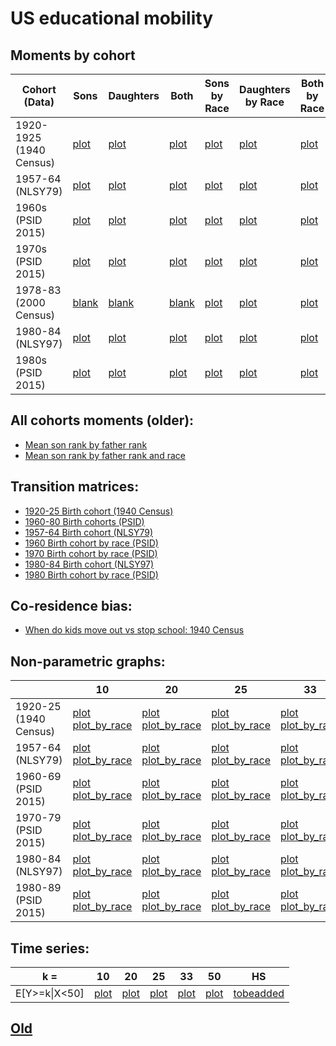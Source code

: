 # US educational mobility

## Moments by cohort

| Cohort (Data)      | Sons      | Daughters | Both |Sons by Race |Daughters by Race |Both by Race |
| ----------- | ----------- |  ----------- | ----------- | ----------- |----------- |----------- |
| 1920-1925 (1940 Census) | [plot](https://media.githubusercontent.com/media/arjunsrini/mobility-results/main/figs/moments/c1940_son.png) | [plot](https://media.githubusercontent.com/media/arjunsrini/mobility-results/main/figs/moments/c1940_dot.png) | [plot](https://media.githubusercontent.com/media/arjunsrini/mobility-results/main/figs/moments/c1940_bth.png) | [plot](https://media.githubusercontent.com/media/arjunsrini/mobility-results/main/figs/moments/c1940_son_race.png) | [plot](https://media.githubusercontent.com/media/arjunsrini/mobility-results/main/figs/moments/c1940_dot_race.png) | [plot](https://media.githubusercontent.com/media/arjunsrini/mobility-results/main/figs/moments/c1940_bth_race.png) |
| 1957-64 (NLSY79) | [plot](https://media.githubusercontent.com/media/arjunsrini/mobility-results/main/figs/moments/nlsy79_son.png) | [plot](https://media.githubusercontent.com/media/arjunsrini/mobility-results/main/figs/moments/nlsy79_dot.png) | [plot](https://media.githubusercontent.com/media/arjunsrini/mobility-results/main/figs/moments/nlsy79_bth.png) | [plot](https://media.githubusercontent.com/media/arjunsrini/mobility-results/main/figs/moments/nlsy79_son_race.png) | [plot](https://media.githubusercontent.com/media/arjunsrini/mobility-results/main/figs/moments/nlsy79_dot_race.png) | [plot](https://media.githubusercontent.com/media/arjunsrini/mobility-results/main/figs/moments/nlsy79_bth_race.png) |
| 1960s (PSID 2015) | [plot](https://media.githubusercontent.com/media/arjunsrini/mobility-results/main/figs/moments/psid60_son.png) | [plot](https://media.githubusercontent.com/media/arjunsrini/mobility-results/main/figs/moments/psid60_dot.png) | [plot](https://media.githubusercontent.com/media/arjunsrini/mobility-results/main/figs/moments/psid60_bth.png) | [plot](https://media.githubusercontent.com/media/arjunsrini/mobility-results/main/figs/moments/psid60_son_race.png) | [plot](https://media.githubusercontent.com/media/arjunsrini/mobility-results/main/figs/moments/psid60_dot_race.png) | [plot](https://media.githubusercontent.com/media/arjunsrini/mobility-results/main/figs/moments/psid60_bth_race.png) |
| 1970s (PSID 2015) | [plot](https://media.githubusercontent.com/media/arjunsrini/mobility-results/main/figs/moments/psid70_son.png) | [plot](https://media.githubusercontent.com/media/arjunsrini/mobility-results/main/figs/moments/psid70_dot.png) | [plot](https://media.githubusercontent.com/media/arjunsrini/mobility-results/main/figs/moments/psid70_bth.png) | [plot](https://media.githubusercontent.com/media/arjunsrini/mobility-results/main/figs/moments/psid70_son_race.png) | [plot](https://media.githubusercontent.com/media/arjunsrini/mobility-results/main/figs/moments/psid70_dot_race.png) | [plot](https://media.githubusercontent.com/media/arjunsrini/mobility-results/main/figs/moments/psid70_bth_race.png) |
| 1978-83 (2000 Census) | [blank](https://media.githubusercontent.com/media/arjunsrini/mobility-results/main/figs/moments/c2000_son.png) | [blank](https://media.githubusercontent.com/media/arjunsrini/mobility-results/main/figs/moments/c2000_dot.png) | [blank](https://media.githubusercontent.com/media/arjunsrini/mobility-results/main/figs/moments/c2000_bth.png) | [plot](https://media.githubusercontent.com/media/arjunsrini/mobility-results/main/figs/moments/c2000_son_race.png) | [plot](https://media.githubusercontent.com/media/arjunsrini/mobility-results/main/figs/moments/c2000_dot_race.png) | [plot](https://media.githubusercontent.com/media/arjunsrini/mobility-results/main/figs/moments/c2000_bth_race.png) |
| 1980-84 (NLSY97) | [plot](https://media.githubusercontent.com/media/arjunsrini/mobility-results/main/figs/moments/nlsy97_son.png) | [plot](https://media.githubusercontent.com/media/arjunsrini/mobility-results/main/figs/moments/nlsy97_dot.png) | [plot](https://media.githubusercontent.com/media/arjunsrini/mobility-results/main/figs/moments/nlsy97_bth.png) | [plot](https://media.githubusercontent.com/media/arjunsrini/mobility-results/main/figs/moments/nlsy97_son_race.png) | [plot](https://media.githubusercontent.com/media/arjunsrini/mobility-results/main/figs/moments/nlsy97_dot_race.png) | [plot](https://media.githubusercontent.com/media/arjunsrini/mobility-results/main/figs/moments/nlsy97_bth_race.png) |
| 1980s (PSID 2015) | [plot](https://media.githubusercontent.com/media/arjunsrini/mobility-results/main/figs/moments/psid80_son.png) | [plot](https://media.githubusercontent.com/media/arjunsrini/mobility-results/main/figs/moments/psid80_dot.png) | [plot](https://media.githubusercontent.com/media/arjunsrini/mobility-results/main/figs/moments/psid80_bth.png) | [plot](https://media.githubusercontent.com/media/arjunsrini/mobility-results/main/figs/moments/psid80_son_race.png) | [plot](https://media.githubusercontent.com/media/arjunsrini/mobility-results/main/figs/moments/psid80_dot_race.png) | [plot](https://media.githubusercontent.com/media/arjunsrini/mobility-results/main/figs/moments/psid80_bth_race.png) |

## All cohorts moments (older):
- [Mean son rank by father rank](https://media.githubusercontent.com/media/arjunsrini/mobility-results/main/figs/moms/father-son-rank.png)
- [Mean son rank by father rank and race](https://media.githubusercontent.com/media/arjunsrini/mobility-results/main/figs/moms/father-son-rank-race.png)

## Transition matrices:
- [1920-25 Birth cohort (1940 Census)](./txt/census1940.txt)
- [1960-80 Birth cohorts (PSID)](./psid_tms.md)
- [1957-64 Birth cohort (NLSY79)](./txt/nlsy79.txt)
- [1960 Birth cohort by race (PSID)](./1960psid_tms_race.md)
- [1970 Birth cohort by race (PSID)](./1970psid_tms_race.md)
- [1980-84 Birth cohort (NLSY97)](./txt/nlsy97.txt)
- [1980 Birth cohort by race (PSID)](./1980psid_tms_race.md)

## Co-residence bias:
- [When do kids move out vs stop school: 1940 Census](./1940_coresidence_bias.md)

## Non-parametric graphs:

|                           | 10                | 20                | 25                | 33                | 50                | HS                |
|---------------------------|-------------------|-------------------|-------------------|-------------------|-------------------|-------------------|
| 1920-25 (1940 Census)     | [plot](https://media.githubusercontent.com/media/arjunsrini/mobility-results/main/figs/n/c1940_abv_10.png) [plot_by_race](https://media.githubusercontent.com/media/arjunsrini/mobility-results/main/figs/n/c1940_abv_10_race.png) | [plot](https://media.githubusercontent.com/media/arjunsrini/mobility-results/main/figs/n/c1940_abv_20.png) [plot_by_race](https://media.githubusercontent.com/media/arjunsrini/mobility-results/main/figs/n/c1940_abv_20_race.png) | [plot](https://media.githubusercontent.com/media/arjunsrini/mobility-results/main/figs/n/c1940_abv_25.png) [plot_by_race](https://media.githubusercontent.com/media/arjunsrini/mobility-results/main/figs/n/c1940_abv_25_race.png) | [plot](https://media.githubusercontent.com/media/arjunsrini/mobility-results/main/figs/n/c1940_abv_33.png) [plot_by_race](https://media.githubusercontent.com/media/arjunsrini/mobility-results/main/figs/n/c1940_abv_33_race.png) | [plot](https://media.githubusercontent.com/media/arjunsrini/mobility-results/main/figs/n/c1940_abv_50.png) [plot_by_race](https://media.githubusercontent.com/media/arjunsrini/mobility-results/main/figs/n/c1940_abv_50_race.png) | [plot](https://media.githubusercontent.com/media/arjunsrini/mobility-results/main/figs/n/c1940_hs.png) [plot_by_race](https://media.githubusercontent.com/media/arjunsrini/mobility-results/main/figs/n/c1940_hs_race.png) |
| 1957-64 (NLSY79)     | [plot](https://media.githubusercontent.com/media/arjunsrini/mobility-results/main/figs/n/nlsy79_abv_10.png) [plot_by_race](https://media.githubusercontent.com/media/arjunsrini/mobility-results/main/figs/n/nlsy79_abv_10_race.png) | [plot](https://media.githubusercontent.com/media/arjunsrini/mobility-results/main/figs/n/nlsy79_abv_20.png) [plot_by_race](https://media.githubusercontent.com/media/arjunsrini/mobility-results/main/figs/n/nlsy79_abv_20_race.png) | [plot](https://media.githubusercontent.com/media/arjunsrini/mobility-results/main/figs/n/nlsy79_abv_25.png) [plot_by_race](https://media.githubusercontent.com/media/arjunsrini/mobility-results/main/figs/n/nlsy79_abv_25_race.png) | [plot](https://media.githubusercontent.com/media/arjunsrini/mobility-results/main/figs/n/nlsy79_abv_33.png) [plot_by_race](https://media.githubusercontent.com/media/arjunsrini/mobility-results/main/figs/n/nlsy79_abv_33_race.png) | [plot](https://media.githubusercontent.com/media/arjunsrini/mobility-results/main/figs/n/nlsy79_abv_50.png) [plot_by_race](https://media.githubusercontent.com/media/arjunsrini/mobility-results/main/figs/n/nlsy79_abv_50_race.png) | [plot](https://media.githubusercontent.com/media/arjunsrini/mobility-results/main/figs/n/nlsy79_hs.png) [plot_by_race](https://media.githubusercontent.com/media/arjunsrini/mobility-results/main/figs/n/nlsy79_hs_race.png) |
| 1960-69 (PSID 2015)     | [plot](https://media.githubusercontent.com/media/arjunsrini/mobility-results/main/figs/n/psid15_60_abv_10.png) [plot_by_race](https://media.githubusercontent.com/media/arjunsrini/mobility-results/main/figs/n/psid15_60_abv_10_race.png) | [plot](https://media.githubusercontent.com/media/arjunsrini/mobility-results/main/figs/n/psid15_60_abv_20.png) [plot_by_race](https://media.githubusercontent.com/media/arjunsrini/mobility-results/main/figs/n/psid15_60_abv_20_race.png) | [plot](https://media.githubusercontent.com/media/arjunsrini/mobility-results/main/figs/n/psid15_60_abv_25.png) [plot_by_race](https://media.githubusercontent.com/media/arjunsrini/mobility-results/main/figs/n/psid15_60_abv_25_race.png) | [plot](https://media.githubusercontent.com/media/arjunsrini/mobility-results/main/figs/n/nlsy7psid15_60_abv_33.png) [plot_by_race](https://media.githubusercontent.com/media/arjunsrini/mobility-results/main/figs/n/psid15_60_abv_33_race.png) | [plot](https://media.githubusercontent.com/media/arjunsrini/mobility-results/main/figs/n/psid15_60_abv_50.png) [plot_by_race](https://media.githubusercontent.com/media/arjunsrini/mobility-results/main/figs/n/psid15_60_abv_50_race.png) | [plot](https://media.githubusercontent.com/media/arjunsrini/mobility-results/main/figs/n/psid15_60_hs.png) [plot_by_race](https://media.githubusercontent.com/media/arjunsrini/mobility-results/main/figs/n/psid15_60_hs_race.png) |
| 1970-79 (PSID 2015)     | [plot](https://media.githubusercontent.com/media/arjunsrini/mobility-results/main/figs/n/psid15_70_abv_10.png) [plot_by_race](https://media.githubusercontent.com/media/arjunsrini/mobility-results/main/figs/n/psid15_70_abv_10_race.png) | [plot](https://media.githubusercontent.com/media/arjunsrini/mobility-results/main/figs/n/psid15_70_abv_20.png) [plot_by_race](https://media.githubusercontent.com/media/arjunsrini/mobility-results/main/figs/n/psid15_70_abv_20_race.png) | [plot](https://media.githubusercontent.com/media/arjunsrini/mobility-results/main/figs/n/psid15_70_abv_25.png) [plot_by_race](https://media.githubusercontent.com/media/arjunsrini/mobility-results/main/figs/n/psid15_70_abv_25_race.png) | [plot](https://media.githubusercontent.com/media/arjunsrini/mobility-results/main/figs/n/psid15_70_abv_33.png) [plot_by_race](https://media.githubusercontent.com/media/arjunsrini/mobility-results/main/figs/n/psid15_70_abv_33_race.png) | [plot](https://media.githubusercontent.com/media/arjunsrini/mobility-results/main/figs/n/psid15_70_abv_50.png) [plot_by_race](https://media.githubusercontent.com/media/arjunsrini/mobility-results/main/figs/n/psid15_70_abv_50_race.png) | [plot](https://media.githubusercontent.com/media/arjunsrini/mobility-results/main/figs/n/psid15_70_hs.png) [plot_by_race](https://media.githubusercontent.com/media/arjunsrini/mobility-results/main/figs/n/psid15_70_hs_race.png) |
| 1980-84 (NLSY97)     | [plot](https://media.githubusercontent.com/media/arjunsrini/mobility-results/main/figs/n/nlsy97_abv_10.png) [plot_by_race](https://media.githubusercontent.com/media/arjunsrini/mobility-results/main/figs/n/nlsy97_abv_10_race.png) | [plot](https://media.githubusercontent.com/media/arjunsrini/mobility-results/main/figs/n/nlsy97_abv_20.png) [plot_by_race](https://media.githubusercontent.com/media/arjunsrini/mobility-results/main/figs/n/nlsy97_abv_20_race.png) | [plot](https://media.githubusercontent.com/media/arjunsrini/mobility-results/main/figs/n/nlsy97_abv_25.png) [plot_by_race](https://media.githubusercontent.com/media/arjunsrini/mobility-results/main/figs/n/nlsy97_abv_25_race.png) | [plot](https://media.githubusercontent.com/media/arjunsrini/mobility-results/main/figs/n/nlsy97_abv_33.png) [plot_by_race](https://media.githubusercontent.com/media/arjunsrini/mobility-results/main/figs/n/nlsy97_abv_33_race.png) | [plot](https://media.githubusercontent.com/media/arjunsrini/mobility-results/main/figs/n/nlsy97_abv_50.png) [plot_by_race](https://media.githubusercontent.com/media/arjunsrini/mobility-results/main/figs/n/nlsy97_abv_50_race.png) | [plot](https://media.githubusercontent.com/media/arjunsrini/mobility-results/main/figs/n/nlsy97_hs.png) [plot_by_race](https://media.githubusercontent.com/media/arjunsrini/mobility-results/main/figs/n/nlsy97_hs_race.png) |
| 1980-89 (PSID 2015)     | [plot](https://media.githubusercontent.com/media/arjunsrini/mobility-results/main/figs/n/psid15_80_abv_10.png) [plot_by_race](https://media.githubusercontent.com/media/arjunsrini/mobility-results/main/figs/n/psid15_80_abv_10_race.png) | [plot](https://media.githubusercontent.com/media/arjunsrini/mobility-results/main/figs/n/psid15_80_abv_20.png) [plot_by_race](https://media.githubusercontent.com/media/arjunsrini/mobility-results/main/figs/n/psid15_80_abv_20_race.png) | [plot](https://media.githubusercontent.com/media/arjunsrini/mobility-results/main/figs/n/psid15_80_abv_25.png) [plot_by_race](https://media.githubusercontent.com/media/arjunsrini/mobility-results/main/figs/n/psid15_80_abv_25_race.png) | [plot](https://media.githubusercontent.com/media/arjunsrini/mobility-results/main/figs/n/psid15_80_abv_33.png) [plot_by_race](https://media.githubusercontent.com/media/arjunsrini/mobility-results/main/figs/n/psid15_80_abv_33_race.png) | [plot](https://media.githubusercontent.com/media/arjunsrini/mobility-results/main/figs/n/psid15_80_abv_50.png) [plot_by_race](https://media.githubusercontent.com/media/arjunsrini/mobility-results/main/figs/n/psid15_80_abv_50_race.png) | [plot](https://media.githubusercontent.com/media/arjunsrini/mobility-results/main/figs/n/psid15_80_hs.png) [plot_by_race](https://media.githubusercontent.com/media/arjunsrini/mobility-results/main/figs/n/psid15_80_hs_race.png) |

## Time series:

| k =           | 10   | 20   | 25   | 33   | 50   | HS   |
|---------------|------|------|------|------|------|------|
| E[Y>=k\|X<50] | [plot](https://media.githubusercontent.com/media/arjunsrini/mobility-results/main/figs/ts/E_10_ts.png) | [plot](https://media.githubusercontent.com/media/arjunsrini/mobility-results/main/figs/ts/E_20_ts.png) | [plot](https://media.githubusercontent.com/media/arjunsrini/mobility-results/main/figs/ts/E_25_ts.png) | [plot](https://media.githubusercontent.com/media/arjunsrini/mobility-results/main/figs/ts/E_33_ts.png) | [plot](https://media.githubusercontent.com/media/arjunsrini/mobility-results/main/figs/ts/E_50_ts.png) | [tobeadded]() |

## [Old](./old) 
